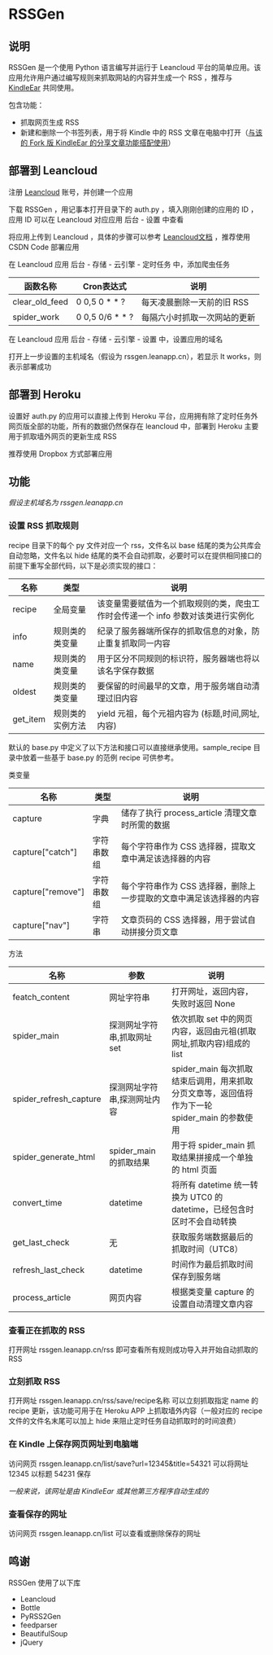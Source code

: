 # RSSGen

## 说明
RSSGen 是一个使用 Python 语言编写并运行于 Leancloud 平台的简单应用。该应用允许用户通过编写规则来抓取网站的内容并生成一个 RSS ，推荐与 [KindleEar](https://github.com/cdhigh/KindleEar) 共同使用。

包含功能：

* 抓取网页生成 RSS
* 新建和删除一个书签列表，用于将 Kindle 中的 RSS 文章在电脑中打开（[与该的 Fork 版 KindleEar 的分享文章功能搭配使用](https://github.com/miaowm5/KindleEar/blob/master/books/m5_base.py)）

## 部署到 Leancloud

注册 [Leancloud](https://leancloud.cn/) 账号，并创建一个应用

下载 RSSGen ，用记事本打开目录下的 auth.py ，填入刚刚创建的应用的 ID ，应用 ID 可以在 Leancloud 对应应用 后台 - 设置 中查看

将应用上传到 Leancloud ，具体的步骤可以参考 [Leancloud文档](https://leancloud.cn/docs/leanengine_guide-python.html#使用命令行工具部署) ，推荐使用 CSDN Code 部署应用

在 Leancloud 应用 后台 - 存储 - 云引擎 - 定时任务 中，添加爬虫任务

| 函数名称           | Cron表达式         | 说明              |
| -------------- | --------------- | --------------- |
| clear_old_feed | 0 0,5 0 * * ?   | 每天凌晨删除一天前的旧 RSS |
| spider_work    | 0 0,5 0/6 * * ? | 每隔六小时抓取一次网站的更新  |

在 Leancloud 应用 后台 - 存储 - 云引擎 - 设置 中，设置应用的域名

打开上一步设置的主机域名（假设为 rssgen.leanapp.cn），若显示 It works，则表示部署成功

## 部署到 Heroku

设置好 auth.py 的应用可以直接上传到 Heroku 平台，应用拥有除了定时任务外网页版全部的功能，所有的数据仍然保存在 leancloud 中，部署到 Heroku 主要用于抓取墙外网页的更新生成 RSS

推荐使用 Dropbox 方式部署应用

## 功能

_假设主机域名为 rssgen.leanapp.cn_

### 设置 RSS 抓取规则

recipe 目录下的每个 py 文件对应一个 rss，文件名以 base 结尾的类为公共库会自动忽略，文件名以 hide 结尾的类不会自动抓取，必要时可以在提供相同接口的前提下重写全部代码，以下是必须实现的接口：

| 名称       | 类型       | 说明                                       |
| -------- | -------- | ---------------------------------------- |
| recipe   | 全局变量     | 该变量需要赋值为一个抓取规则的类，爬虫工作时会传递一个 info 参数对该类进行实例化 |
| info     | 规则类的类变量  | 纪录了服务器端所保存的抓取信息的对象，防止重复抓取同一内容            |
| name     | 规则类的类变量  | 用于区分不同规则的标识符，服务器端也将以该名字保存数据              |
| oldest   | 规则类的类变量  | 要保留的时间最早的文章，用于服务端自动清理过旧内容                |
| get_item | 规则类的实例方法 | yield 元祖，每个元祖内容为 (标题,时间,网址,内容)           |

默认的 base.py 中定义了以下方法和接口可以直接继承使用。sample_recipe 目录中放着一些基于 base.py 的范例 recipe 可供参考。

类变量

| 名称                | 类型    | 说明                                   |
| ----------------- | ----- | ------------------------------------ |
| capture           | 字典    | 储存了执行 process_article 清理文章时所需的数据     |
| capture["catch"]  | 字符串数组 | 每个字符串作为 CSS 选择器，提取文章中满足该选择器的内容       |
| capture["remove"] | 字符串数组 | 每个字符串作为 CSS 选择器，删除上一步提取的文章中满足该选择器的内容 |
| capture["nav"]    | 字符串   | 文章页码的 CSS 选择器，用于尝试自动拼接分页文章           |

方法

| 名称                     | 参数                | 说明                                       |
| ---------------------- | ----------------- | ---------------------------------------- |
| featch_content         | 网址字符串             | 打开网址，返回内容，失败时返回 None                     |
| spider_main            | 探测网址字符串,抓取网址 set  | 依次抓取 set 中的网页内容，返回由元祖(抓取网址,抓取内容)组成的 list |
| spider_refresh_capture | 探测网址字符串,探测网址内容    | spider_main 每次抓取结束后调用，用来抓取分页文章等，返回值将作为下一轮 spider_main 的参数使用 |
| spider_generate_html   | spider_main 的抓取结果 | 用于将 spider_main 抓取结果拼接成一个单独的 html 页面     |
| convert_time           | datetime          | 将所有 datetime 统一转换为 UTC0 的 datetime，已经包含时区时不会自动转换 |
| get_last_check         | 无                 | 获取服务端数据最后的抓取时间（UTC8）                     |
| refresh_last_check     | datetime          | 时间作为最后抓取时间保存到服务端                         |
| process_article        | 网页内容              | 根据类变量 capture 的设置自动清理文章内容                |

### 查看正在抓取的 RSS

打开网址 rssgen.leanapp.cn/rss 即可查看所有规则成功导入并开始自动抓取的 RSS

### 立刻抓取 RSS

打开网址 rssgen.leanapp.cn/rss/save/recipe名称 可以立刻抓取指定 name 的 recipe 更新，该功能可用于在 Heroku APP 上抓取墙外内容（一般对应的 recipe 文件的文件名末尾可以加上 hide 来阻止定时任务自动抓取时的时间浪费）

### 在 Kindle 上保存网页网址到电脑端

访问网页 rssgen.leanapp.cn/list/save?url=12345&title=54321 可以将网址 12345 以标题 54231 保存

_一般来说，该网址是由 KindleEar 或其他第三方程序自动生成的_

### 查看保存的网址

访问网页 rssgen.leanapp.cn/list 可以查看或删除保存的网址

## 鸣谢

RSSGen 使用了以下库

+   Leancloud
+   Bottle
+   PyRSS2Gen
+   feedparser
+   BeautifulSoup
+   jQuery
